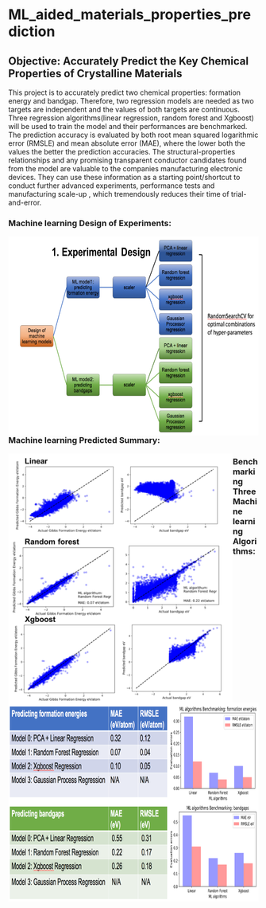 # ML_aided_materials_properties_prediction

## Objective: Accurately Predict the Key Chemical Properties of Crystalline Materials
 
This project is to accurately predict two chemical properties: formation energy and bandgap. Therefore, two regression models are needed as two targets are independent and the values of both targets are continuous. Three regression algorithms(linear regression, random forest and Xgboost) will be used to train the model and their performances are benchmarked. The prediction accuracy is evaluated by both root mean squared logarithmic error (RMSLE) and mean absolute error (MAE), where the lower both the values the better the prediction accuracies. The structural-properties relationships and any promising transparent conductor candidates found from the model are valuable to the companies manufacturing electronic devices. They can use these information as a starting point/shortcut to conduct further advanced experiments, performance tests and manufacturing scale-up , which tremendously reduces their time of trial-and-error.

### Machine learning Design of Experiments:

<a href="url"><img src="./figures/ML_DOE_summary.png" align="left" height="400"></a>
</br>

### Machine learning Predicted Summary:

<a href="url"><img src="./figures/ML_predicted_summary.png" align="left" height="500"></a>

### Benchmarking Three Machine learning Algorithms:

<a href="url"><img src="./figures/ML_benchmark_summary.png" align="left" height="400"></a>

